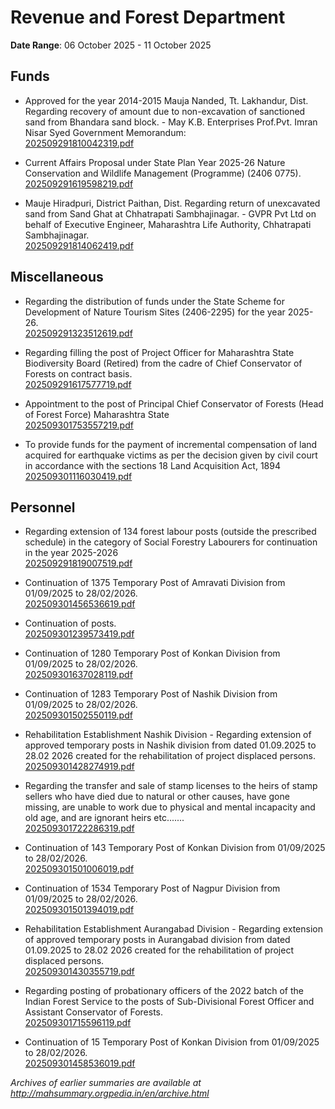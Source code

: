 # Revenue and Forest Department

**Date Range**: 06 October 2025 - 11 October 2025


## Funds
- Approved for the year 2014-2015 Mauja Nanded, Tt. Lakhandur, Dist. Regarding recovery of amount due to non-excavation of sanctioned sand from Bhandara sand block. - May K.B. Enterprises Prof.Pvt. Imran Nisar Syed  Government Memorandum:\
  [202509291810042319.pdf](https://gr.maharashtra.gov.in/Site/Upload/Government%20Resolutions/English/202509291810042319.pdf)

- Current Affairs Proposal under State Plan Year 2025-26 Nature Conservation and Wildlife Management (Programme) (2406 0775).\
  [202509291619598219.pdf](https://gr.maharashtra.gov.in/Site/Upload/Government%20Resolutions/English/202509291619598219.pdf)

- Mauje Hiradpuri, District Paithan, Dist. Regarding return of unexcavated sand from Sand Ghat at Chhatrapati Sambhajinagar. - GVPR Pvt Ltd on behalf of Executive Engineer, Maharashtra Life Authority, Chhatrapati Sambhajinagar.\
  [202509291814062419.pdf](https://gr.maharashtra.gov.in/Site/Upload/Government%20Resolutions/English/202509291814062419.pdf)

## Miscellaneous
- Regarding the distribution of funds under the State Scheme for Development of Nature Tourism Sites (2406-2295) for the year 2025-26.\
  [202509291323512619.pdf](https://gr.maharashtra.gov.in/Site/Upload/Government%20Resolutions/English/202509291323512619.pdf)

- Regarding filling the post of Project Officer for Maharashtra State Biodiversity Board (Retired) from the cadre of Chief Conservator of Forests on contract basis.\
  [202509291617577719.pdf](https://gr.maharashtra.gov.in/Site/Upload/Government%20Resolutions/English/202509291617577719.pdf)

- Appointment to the post of Principal  Chief Conservator  of  Forests (Head of Forest  Force) Maharashtra State\
  [202509301753557219.pdf](https://gr.maharashtra.gov.in/Site/Upload/Government%20Resolutions/English/202509301753557219....pdf)

- To provide funds for the payment of incremental compensation of land acquired for earthquake victims as per the decision given by civil court in accordance with the sections 18 Land Acquisition Act, 1894\
  [202509301116030419.pdf](https://gr.maharashtra.gov.in/Site/Upload/Government%20Resolutions/English/202509301116030419.pdf)

## Personnel
- Regarding extension of 134 forest labour posts (outside the prescribed schedule) in the category of Social Forestry Labourers for continuation in the year 2025-2026\
  [202509291819007519.pdf](https://gr.maharashtra.gov.in/Site/Upload/Government%20Resolutions/English/202509291819007519.pdf)

- Continuation of 1375 Temporary Post of Amravati  Division from 01/09/2025  to 28/02/2026.\
  [202509301456536619.pdf](https://gr.maharashtra.gov.in/Site/Upload/Government%20Resolutions/English/202509301456536619.pdf)

- Continuation of posts.\
  [202509301239573419.pdf](https://gr.maharashtra.gov.in/Site/Upload/Government%20Resolutions/English/202509301239573419.pdf)

- Continuation of 1280 Temporary Post of Konkan  Division from 01/09/2025  to 28/02/2026.\
  [202509301637028119.pdf](https://gr.maharashtra.gov.in/Site/Upload/Government%20Resolutions/English/202509301637028119.pdf)

- Continuation of 1283 Temporary Post of Nashik  Division from 01/09/2025  to 28/02/2026.\
  [202509301502550119.pdf](https://gr.maharashtra.gov.in/Site/Upload/Government%20Resolutions/English/202509301502550119.pdf)

- Rehabilitation Establishment Nashik Division - Regarding extension of approved temporary posts in Nashik division from dated 01.09.2025 to 28.02 2026 created for the rehabilitation of project displaced persons.\
  [202509301428274919.pdf](https://gr.maharashtra.gov.in/Site/Upload/Government%20Resolutions/English/202509301428274919.pdf)

- Regarding the transfer and sale of stamp licenses to the heirs of stamp sellers who have died due to natural or other causes, have gone missing, are unable to work due to physical and mental incapacity and old age, and are ignorant heirs etc.......\
  [202509301722286319.pdf](https://gr.maharashtra.gov.in/Site/Upload/Government%20Resolutions/English/202509301722286319.pdf)

- Continuation of 143 Temporary Post of Konkan  Division from 01/09/2025  to 28/02/2026.\
  [202509301501006019.pdf](https://gr.maharashtra.gov.in/Site/Upload/Government%20Resolutions/English/202509301501006019.pdf)

- Continuation of 1534 Temporary Post of Nagpur  Division from 01/09/2025  to 28/02/2026.\
  [202509301501394019.pdf](https://gr.maharashtra.gov.in/Site/Upload/Government%20Resolutions/English/202509301501394019.pdf)

- Rehabilitation Establishment Aurangabad Division - Regarding extension of approved temporary posts in Aurangabad division from dated 01.09.2025 to 28.02 2026 created for the rehabilitation of project displaced persons.\
  [202509301430355719.pdf](https://gr.maharashtra.gov.in/Site/Upload/Government%20Resolutions/English/202509301430355719.pdf)

- Regarding posting of probationary officers of the 2022 batch of the Indian Forest Service to the posts of Sub-Divisional Forest Officer and Assistant Conservator of Forests.\
  [202509301715596119.pdf](https://gr.maharashtra.gov.in/Site/Upload/Government%20Resolutions/English/202509301715596119.pdf)

- Continuation of 15 Temporary Post of Konkan  Division from 01/09/2025  to 28/02/2026.\
  [202509301458536019.pdf](https://gr.maharashtra.gov.in/Site/Upload/Government%20Resolutions/English/202509301458536019.pdf)


*Archives of earlier summaries are available at http://mahsummary.orgpedia.in/en/archive.html*